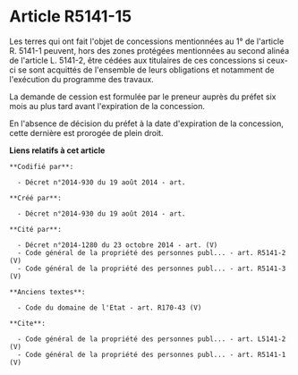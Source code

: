 # Article R5141-15

Les terres qui ont fait l'objet de concessions mentionnées au 1° de l'article R. 5141-1 peuvent, hors des zones protégées
mentionnées au second alinéa de l'article L. 5141-2, être cédées aux titulaires de ces concessions si ceux-ci se sont
acquittés de l'ensemble de leurs obligations et notamment de l'exécution du programme des travaux. 

La demande de cession est formulée par le preneur auprès du préfet six mois au plus tard avant l'expiration de la
concession. 

En l'absence de décision du préfet à la date d'expiration de la concession, cette dernière est prorogée de plein droit.

**Liens relatifs à cet article**

	**Codifié par**:

	  - Décret n°2014-930 du 19 août 2014 - art.

	**Créé par**:

	  - Décret n°2014-930 du 19 août 2014 - art.

	**Cité par**:

	  - Décret n°2014-1280 du 23 octobre 2014 - art. (V)
	  - Code général de la propriété des personnes publ... - art. R5141-2 (V)
	  - Code général de la propriété des personnes publ... - art. R5141-3 (V)

	**Anciens textes**:

	  - Code du domaine de l'Etat - art. R170-43 (V)

	**Cite**:

	  - Code général de la propriété des personnes publ... - art. L5141-2 (V)
	  - Code général de la propriété des personnes publ... - art. R5141-1 (V)
